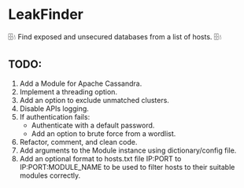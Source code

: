 # LeakFinder
🗄️💧 Find exposed and unsecured databases from a list of hosts. 🗄️💧 

## TODO:

1. Add a Module for Apache Cassandra.
2. Implement a threading option.
3. Add an option to exclude unmatched clusters.
4. Disable APIs logging.
5. If authentication fails:
   - Authenticate with a default password.
   - Add an option to brute force from a wordlist.
6. Refactor, comment, and clean code.
7. Add arguments to the Module instance using dictionary/config file.
8. Add an optional format to hosts.txt file IP:PORT to IP:PORT:MODULE_NAME to be used to filter hosts to their suitable modules correctly.

